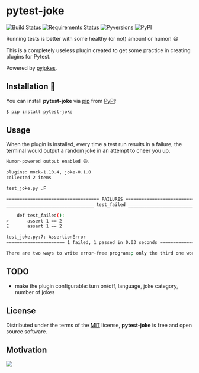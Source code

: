 # pytest-joke

[![Build Status](https://travis-ci.org/alecxe/pytest-joke.svg?branch=master)](https://travis-ci.org/alecxe/pytest-joke)
[![Requirements Status](https://requires.io/github/alecxe/pytest-joke/requirements.svg?branch=master)](https://requires.io/github/alecxe/pytest-joke/requirements/?branch=master)
[![Pyversions](https://img.shields.io/pypi/pyversions/pytest-joke.svg)](https://pypi.python.org/pypi/pytest-joke)
[![PyPI](https://img.shields.io/pypi/v/pytest-joke.svg)](https://pypi.python.org/pypi/pytest-joke)

Running tests is better with some healthy (or not) amount or humor! 😃

This is a completely useless plugin created to get some practice in creating plugins for Pytest.

Powered by [pyjokes][pyjokes]. 

[pyjokes]: https://pyjok.es/


## Installation 🐍

You can install **pytest-joke** via [pip][pip] from [PyPI][PyPI]:

```bash
$ pip install pytest-joke
```

[pip]: https://pypi.python.org/pypi/pip/
[PyPI]: https://pypi.org/project/pytest-joke/

## Usage

When the plugin is installed, every time a test run results in a failure, the terminal would output a random joke in an attempt to cheer you up.

```bash
Humor-powered output enabled 😃.

plugins: mock-1.10.4, joke-0.1.0
collected 2 items

test_joke.py .F                                                          [100%]

=================================== FAILURES ===================================
_________________________________ test_failed __________________________________

    def test_failed():
>       assert 1 == 2
E       assert 1 == 2

test_joke.py:7: AssertionError
====================== 1 failed, 1 passed in 0.03 seconds ======================

There are two ways to write error-free programs; only the third one works.
```

## TODO

 * make the plugin configurable: turn on/off, language, joke category, number of jokes

## License

Distributed under the terms of the [MIT][mit] license, **pytest-joke** is
free and open source software.

[mit]: http://opensource.org/licenses/MIT

## Motivation

[![](https://pybit.es/images/pytest-book-poster.png)](https://pybit.es/pytest-book.html)